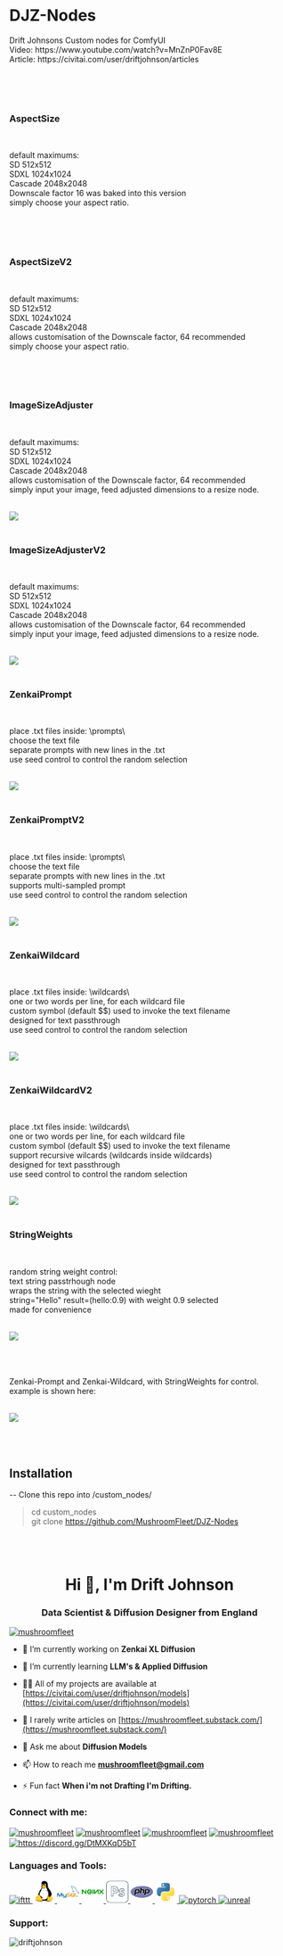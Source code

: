 # DJZ-Nodes
<p align="left"> Drift Johnsons Custom nodes for ComfyUI <br />
Video: https://www.youtube.com/watch?v=MnZnP0Fav8E <br />
Article: https://civitai.com/user/driftjohnson/articles</p> <br />
<br /><br />
<h3>AspectSize</h3> <br />
<p align="left"> default maximums: <br />
SD 512x512 <br />
SDXL 1024x1024 <br />
Cascade 2048x2048  <br />
Downscale factor 16 was baked into this version <br />
simply choose your aspect ratio.</p> <br />
<br /><br />
<h3>AspectSizeV2</h3> <br />
<p align="left"> default maximums: <br />
SD 512x512 <br />
SDXL 1024x1024 <br />
Cascade 2048x2048  <br />
allows customisation of the Downscale factor, 64 recommended<br />
simply choose your aspect ratio.</p> <br />
<br /><br />
<h3>ImageSizeAdjuster</h3> <br />
<p align="left"> default maximums: <br />
SD 512x512 <br />
SDXL 1024x1024 <br />
Cascade 2048x2048  <br />
allows customisation of the Downscale factor, 64 recommended<br />
simply input your image, feed adjusted dimensions to a resize node.</p> <br />
<img src="https://i.gyazo.com/d922a13e0ba47e83405db6c2657f7c6c.png" />
<br /><br />
<h3>ImageSizeAdjusterV2</h3> <br />
<p align="left"> default maximums: <br />
SD 512x512 <br />
SDXL 1024x1024 <br />
Cascade 2048x2048  <br />
allows customisation of the Downscale factor, 64 recommended<br />
simply input your image, feed adjusted dimensions to a resize node.</p> <br />
<img src="https://i.gyazo.com/de2e50570fe2e7dd611feaffdebab929.png" />
<br /><br />
<h3>ZenkaiPrompt</h3> <br />
<p align="left"> place .txt files inside: \prompts\ <br />
choose the text file <br />
separate prompts with new lines in the .txt <br />
use seed control to control the random selection</p>  <br />
<img src="https://i.gyazo.com/bbf9a12d4f0dd819aa17d5dcd9847ffa.png" />
<br /><br />
<h3>ZenkaiPromptV2</h3> <br />
<p align="left"> place .txt files inside: \prompts\ <br />
choose the text file <br />
separate prompts with new lines in the .txt <br />
supports multi-sampled prompt <br />
use seed control to control the random selection</p>  <br />
<img src="https://i.gyazo.com/2bd40c42de4a116bbf60e4a99c131b84.png" />
<br /><br />
<h3>ZenkaiWildcard</h3> <br />
<p align="left"> place .txt files inside: \wildcards\ <br />
one or two words per line, for each wildcard file <br />
custom symbol (default $$) used to invoke the text filename <br /> 
designed for text passthrough <br /> 
use seed control to control the random selection</p>  <br />
<img src="https://i.gyazo.com/4d7831155d033618023c975f64c2c149.png" />
<br /><br />
<h3>ZenkaiWildcardV2</h3> <br />
<p align="left"> place .txt files inside: \wildcards\ <br />
one or two words per line, for each wildcard file <br />
custom symbol (default $$) used to invoke the text filename <br /> 
support recursive wilcards (wildcards inside wildcards) <br />
designed for text passthrough <br /> 
use seed control to control the random selection</p>  <br />
<img src="https://i.gyazo.com/ac056f611f1087844b051a7f68a93f7f.png" />
<br /><br />
<h3>StringWeights</h3> <br />
<p align="left"> random string weight control: <br />
text string passtrhough node<br />
wraps the string with the selected wieght <br />
string="Hello" result=(hello:0.9) with weight 0.9 selected  <br />
made for convenience <br /> </p> <br />
<img src="https://i.gyazo.com/ed85699fbd22af2011d48832bba9c819.png" />


<br /><br />
<p align="left"> Zenkai-Prompt and Zenkai-Wildcard, with StringWeights for control.
example is shown here: </p><br />
<img src="https://i.gyazo.com/e1431b0412590806f0fb388c337f59cf.png" />
<br />


<br /><br />
<h2>Installation</h2>

-- Clone this repo into /custom_nodes/ <br />

> cd custom_nodes <br />
> git clone https://github.com/MushroomFleet/DJZ-Nodes <br />

<br /><br />
<h1 align="center">Hi 👋, I'm Drift Johnson</h1>
<h3 align="center">Data Scientist & Diffusion Designer from England</h3>

<p align="left"> <a href="https://twitter.com/mushroomfleet" target="blank"><img src="https://img.shields.io/twitter/follow/mushroomfleet?logo=twitter&style=for-the-badge" alt="mushroomfleet" /></a> </p>

- 🔭 I’m currently working on **Zenkai XL Diffusion**

- 🌱 I’m currently learning **LLM's & Applied Diffusion**

- 👨‍💻 All of my projects are available at [https://civitai.com/user/driftjohnson/models](https://civitai.com/user/driftjohnson/models)

- 📝 I rarely write articles on [https://mushroomfleet.substack.com/](https://mushroomfleet.substack.com/)

- 💬 Ask me about **Diffusion Models**

- 📫 How to reach me **mushroomfleet@gmail.com**

- ⚡ Fun fact **When i'm not Drafting I'm Drifting.**

<h3 align="left">Connect with me:</h3>
<p align="left">
<a href="https://twitter.com/mushroomfleet" target="blank"><img align="center" src="https://raw.githubusercontent.com/rahuldkjain/github-profile-readme-generator/master/src/images/icons/Social/twitter.svg" alt="mushroomfleet" height="30" width="40" /></a>
<a href="https://linkedin.com/in/mushroomfleet" target="blank"><img align="center" src="https://raw.githubusercontent.com/rahuldkjain/github-profile-readme-generator/master/src/images/icons/Social/linked-in-alt.svg" alt="mushroomfleet" height="30" width="40" /></a>
<a href="https://instagram.com/mushroomfleet" target="blank"><img align="center" src="https://raw.githubusercontent.com/rahuldkjain/github-profile-readme-generator/master/src/images/icons/Social/instagram.svg" alt="mushroomfleet" height="30" width="40" /></a>
<a href="https://www.youtube.com/@FiveBelowFiveUK" target="blank"><img align="center" src="https://raw.githubusercontent.com/rahuldkjain/github-profile-readme-generator/master/src/images/icons/Social/youtube.svg" alt="mushroomfleet" height="30" width="40" /></a>
<a href="https://discord.gg/https://discord.gg/DtMXKqD5bT" target="blank"><img align="center" src="https://raw.githubusercontent.com/rahuldkjain/github-profile-readme-generator/master/src/images/icons/Social/discord.svg" alt="https://discord.gg/DtMXKqD5bT" height="30" width="40" /></a>
</p>

<h3 align="left">Languages and Tools:</h3>
<p align="left"> <a href="https://ifttt.com/" target="_blank" rel="noreferrer"> <img src="https://www.vectorlogo.zone/logos/ifttt/ifttt-ar21.svg" alt="ifttt" width="40" height="40"/> </a> <a href="https://www.linux.org/" target="_blank" rel="noreferrer"> <img src="https://raw.githubusercontent.com/devicons/devicon/master/icons/linux/linux-original.svg" alt="linux" width="40" height="40"/> </a> <a href="https://www.mysql.com/" target="_blank" rel="noreferrer"> <img src="https://raw.githubusercontent.com/devicons/devicon/master/icons/mysql/mysql-original-wordmark.svg" alt="mysql" width="40" height="40"/> </a> <a href="https://www.nginx.com" target="_blank" rel="noreferrer"> <img src="https://raw.githubusercontent.com/devicons/devicon/master/icons/nginx/nginx-original.svg" alt="nginx" width="40" height="40"/> </a> <a href="https://www.photoshop.com/en" target="_blank" rel="noreferrer"> <img src="https://raw.githubusercontent.com/devicons/devicon/master/icons/photoshop/photoshop-line.svg" alt="photoshop" width="40" height="40"/> </a> <a href="https://www.php.net" target="_blank" rel="noreferrer"> <img src="https://raw.githubusercontent.com/devicons/devicon/master/icons/php/php-original.svg" alt="php" width="40" height="40"/> </a> <a href="https://www.python.org" target="_blank" rel="noreferrer"> <img src="https://raw.githubusercontent.com/devicons/devicon/master/icons/python/python-original.svg" alt="python" width="40" height="40"/> </a> <a href="https://pytorch.org/" target="_blank" rel="noreferrer"> <img src="https://www.vectorlogo.zone/logos/pytorch/pytorch-icon.svg" alt="pytorch" width="40" height="40"/> </a> <a href="https://unrealengine.com/" target="_blank" rel="noreferrer"> <img src="https://raw.githubusercontent.com/kenangundogan/fontisto/036b7eca71aab1bef8e6a0518f7329f13ed62f6b/icons/svg/brand/unreal-engine.svg" alt="unreal" width="40" height="40"/> </a> </p>

<h3 align="left">Support:</h3>
<p><a href="https://ko-fi.com/driftjohnson"> <img align="left" src="https://cdn.ko-fi.com/cdn/kofi3.png?v=3" height="50" width="210" alt="driftjohnson" /></a></p><br><br>
